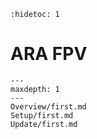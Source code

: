 ```{eval-rst}
:hidetoc: 1
```

# ARA FPV

```{toctree}
---
maxdepth: 1
---
Overview/first.md
Setup/first.md
Update/first.md
```